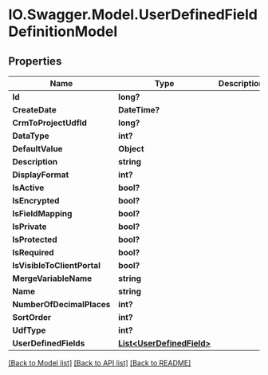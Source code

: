 # IO.Swagger.Model.UserDefinedFieldDefinitionModel
## Properties

Name | Type | Description | Notes
------------ | ------------- | ------------- | -------------
**Id** | **long?** |  | [optional] 
**CreateDate** | **DateTime?** |  | [optional] 
**CrmToProjectUdfId** | **long?** |  | [optional] 
**DataType** | **int?** |  | [optional] 
**DefaultValue** | **Object** |  | [optional] 
**Description** | **string** |  | [optional] 
**DisplayFormat** | **int?** |  | [optional] 
**IsActive** | **bool?** |  | [optional] 
**IsEncrypted** | **bool?** |  | [optional] 
**IsFieldMapping** | **bool?** |  | [optional] 
**IsPrivate** | **bool?** |  | [optional] 
**IsProtected** | **bool?** |  | [optional] 
**IsRequired** | **bool?** |  | [optional] 
**IsVisibleToClientPortal** | **bool?** |  | [optional] 
**MergeVariableName** | **string** |  | [optional] 
**Name** | **string** |  | [optional] 
**NumberOfDecimalPlaces** | **int?** |  | [optional] 
**SortOrder** | **int?** |  | [optional] 
**UdfType** | **int?** |  | [optional] 
**UserDefinedFields** | [**List&lt;UserDefinedField&gt;**](UserDefinedField.md) |  | [optional] 

[[Back to Model list]](../README.md#documentation-for-models) [[Back to API list]](../README.md#documentation-for-api-endpoints) [[Back to README]](../README.md)


